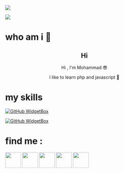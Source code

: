<img align="center" src="https://github-widgetbox.vercel.app/api/profile?username=mohwmmad-dev&data=followers,repositories,stars,commits&theme=nautilus">

![](https://visitcount.itsvg.in/api?id=mohwmmad-dev&label=Profile%20Views&color=9&icon=8&pretty=true)

# who am i 👤
<h2 align="center" >Hi</h2>
<p align="center" >Hi , I'm Mohammad 😎</p>
<p  align="center" >I like to learn php and javascript 🐍</p>


# my skills

[![GitHub WidgetBox](https://github-widgetbox.vercel.app/api/skills?languages=python,html,css,csharp,mysql&includeNames=true&theme=nautilus)](https://github.com/Jurredr/github-widgetbox)

[![GitHub WidgetBox](https://github-widgetbox.vercel.app/api/skills?frameworks=tailwind&includeNames=true&theme=nautilus)](https://github.com/Jurredr/github-widgetbox)


# find me :

<a href="https://t.me/mohwmmad_dev"><img src="https://github.com/mohwmmad-dev/mohwmmad-dev/blob/86fa88d9f3c0b8118c06440a948fad1b51809612/icons/telegram.png" width="50px"></a> 
<a href="https://www.linkedin.com/in/mohwmmad-dev"> <img src="https://github.com/mohwmmad-dev/mohwmmad-dev/blob/e7bff72d0951783899aa954890737f1882f30a00/icons/linkedin.png" width="50px"></a>
<a href="https://instagram.com/mohwmmad_dev"><img src="https://github.com/mohwmmad-dev/mohwmmad-dev/blob/86fa88d9f3c0b8118c06440a948fad1b51809612/icons/instagram.png" width="50px"></a> 
<a href="https://x.com/mohwmmad_dev"><img src="https://github.com/mohwmmad-dev/mohwmmad-dev/blob/86fa88d9f3c0b8118c06440a948fad1b51809612/icons/x.png" width="50px"></a> 
<a href="https://reddit.com/u/mohwmmad_dev"><img src="https://github.com/mohwmmad-dev/mohwmmad-dev/blob/86fa88d9f3c0b8118c06440a948fad1b51809612/icons/reddit.png" width="50px"></a> 
